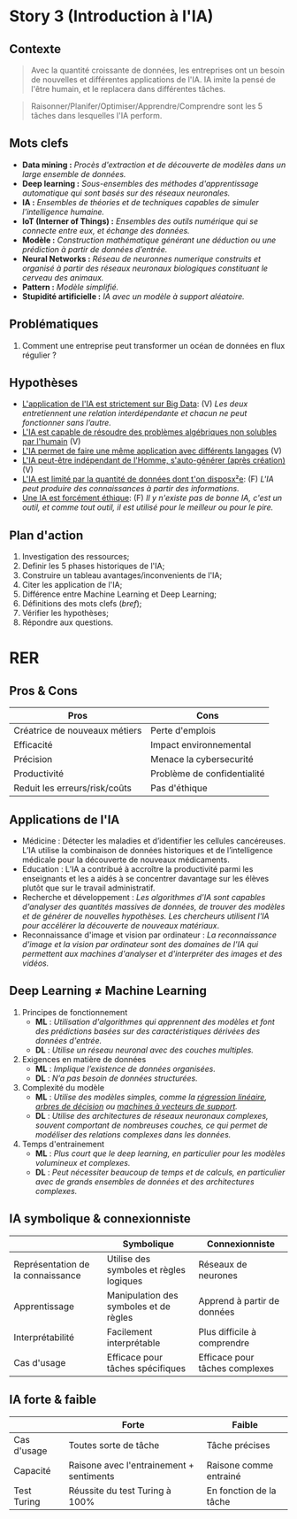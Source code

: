 <link rel="stylesheet" href="../stylesheet.css">

# Story 3 (Introduction à l'IA)

## Contexte
> Avec la quantité croissante de données, les entreprises ont un besoin de nouvelles et différentes applications de l'IA. IA imite la pensé de l'être humain, et le replacera dans différentes tâches.

> Raisonner/Planifer/Optimiser/Apprendre/Comprendre sont les 5 tâches dans lesquelles l'IA perform.

## Mots clefs
- **Data mining :** *Procès d'extraction et de découverte de modèles dans un large ensemble de données.*
- **Deep learning :** *Sous-ensembles des méthodes d'apprentissage automatique qui sont basés sur des réseaux neuronales.*
- **IA :** *Ensembles de théories et de techniques capables de simuler l'intelligence humaine.*
- **IoT (Interner of Things) :** *Ensembles des outils numérique qui se connecte entre eux, et échange des données.*
- **Modèle :** *Construction mathématique générant une déduction ou une prédiction à partir de données d’entrée.*
- **Neural Networks :** *Réseau de neuronnes numerique construits et organisé à partir des réseaux neuronaux biologiques constituant le cerveau des animaux.*
- **Pattern :** *Modèle simplifié.*
- **Stupidité artificielle :** *IA avec un modèle à support aléatoire.*

## Problématiques
1. Comment une entreprise peut transformer un océan de données en flux régulier ?

## Hypothèses
- <u>L'application de l'IA est strictement sur Big Data</u>: <p-g>(V)</p-g> *Les deux entretiennent une relation interdépendante et chacun ne peut fonctionner sans l’autre.*
- <u>L'IA est capable de résoudre des problèmes algébriques non solubles par l'humain</u> <p-g>(V)</p-g>
- <u>L'IA permet de faire une même application avec différents langages</u> <p-g>(V)</p-g>
- <u>L'IA peut-être indépendant de l'Homme, s'auto-générer (après création)</u> <p-g>(V)</p-g>
- <u>L'IA est limité par la quantité de données dont t'on disposx²e</u>: <p-r>(F)</p-r> *L'IA peut produire des connaissances à partir des informations.*
- <u>Une IA est forcément éthique</u>: <p-r>(F)</p-r> *Il y n'existe pas de bonne IA, c'est un outil, et comme tout outil, il est utilisé pour le meilleur ou pour le pire.*

## Plan d'action
1. Investigation des ressources;
2. Definir les 5 phases historiques de l'IA;
3. Construire un tableau avantages/inconvenients de l'IA;
4. Citer les application de l'IA;
5. Différence entre Machine Learning et Deep Learning;
6. Définitions des mots clefs (*bref*);
7. Vérifier les hypothèses;
8. Répondre aux questions.

# RER

## Pros & Cons
| Pros                          | Cons                        |
|-------------------------------|-----------------------------|
| Créatrice de nouveaux métiers | Perte d'emplois             |
| Efficacité                    | Impact environnemental      |
| Précision                     | Menace la cybersecurité     |
| Productivité                  | Problème de confidentialité |
| Reduit les erreurs/risk/coûts | Pas d'éthique               |


## Applications de l'IA
- <p-x c="blue">Médicine</p-x> : Détecter les maladies et d’identifier les cellules cancéreuses. L’IA utilise la combinaison de données historiques et de l’intelligence médicale pour la découverte de nouveaux médicaments.
- <p-x c="blue">Education</p-x> : L’IA a contribué à accroître la productivité parmi les enseignants et les a aidés à se concentrer davantage sur les élèves plutôt que sur le travail administratif.
- <p-x c="blue">Recherche et développement</p-x> : *Les algorithmes d'IA sont capables d'analyser des quantités massives de données, de trouver des modèles et de générer de nouvelles hypothèses. Les chercheurs utilisent l'IA pour accélérer la découverte de nouveaux matériaux*.
- <p-x c="blue">Reconnaissance d'image et vision par ordinateur</p-x> : *La reconnaissance d'image et la vision par ordinateur sont des domaines de l'IA qui permettent aux machines d'analyser et d'interpréter des images et des vidéos.*

## Deep Learning ≠ Machine Learning
1. <p-x c="blue">Principes de fonctionnement</p-x>
   - **ML** : *Utilisation d'algorithmes qui apprennent des modèles et font des prédictions basées sur des caractéristiques dérivées des données d'entrée.*
   - **DL** : *Utilise un réseau neuronal avec des couches multiples.*
2. <p-x c="blue">Exigences en matière de données</p-x>
   - **ML** : *Implique l’existence de données organisées.*
   - **DL** : *N’a pas besoin de données structurées.*
3. <p-x c="blue">Complexité du modèle</p-x>
   - **ML** : *Utilise des modèles simples, comme la [régression linéaire](https://fr.wikipedia.org/wiki/R%C3%A9gression_lin%C3%A9aire), [arbres de décision](https://fr.wikipedia.org/wiki/Arbre_de_d%C3%A9cision) ou [machines à vecteurs de support](https://fr.wikipedia.org/wiki/Machine_%C3%A0_vecteurs_de_support).*
   - **DL** : *Utilise des architectures de réseaux neuronaux complexes, souvent comportant de nombreuses couches, ce qui permet de modéliser des relations complexes dans les données.*
4. <p-x c="blue">Temps d'entrainement</p-x>
   - **ML** : *Plus court que le deep learning, en particulier pour les modèles volumineux et complexes.*
   - **DL** : *Peut nécessiter beaucoup de temps et de calculs, en particulier avec de grands ensembles de données et des architectures complexes.*

## IA symbolique & connexionniste

|                                   | Symbolique                              | Connexionniste                 |
|-----------------------------------|-----------------------------------------|--------------------------------|
| Représentation de la connaissance | Utilise des symboles et règles logiques | Réseaux de neurones            |
| Apprentissage                     | Manipulation des symboles et de règles  | Apprend à partir de données    |
| Interprétabilité                  | Facilement interprétable                | Plus difficile à comprendre    |
| Cas d'usage                       | Efficace pour tâches spécifiques        | Efficace pour tâches complexes |

## IA forte & faible

|             | Forte                                    | Faible                  |
|-------------|------------------------------------------|-------------------------|
| Cas d'usage | Toutes sorte de tâche                    | Tâche précises          |
| Capacité    | Raisone avec l'entrainement + sentiments | Raisone comme entrainé  |
| Test Turing | Réussite du test Turing à 100%           | En fonction de la tâche |